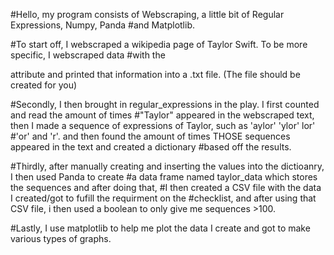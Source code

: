 
#Hello, my program consists of Webscraping, a little bit of Regular Expressions, Numpy, Panda
#and Matplotlib. 

#To start off, I webscraped a wikipedia page of Taylor Swift. To be more specific, I webscraped data
#with the <p> attribute and printed that information into a .txt file. (The file should be created for you)

#Secondly, I then brought in regular_expressions in the play. I first counted and read the amount of times
#"Taylor" appeared in the webscraped text, then I made a sequence of expressions of Taylor, such as 'aylor' 'ylor' lor' 
#'or' and 'r'. and then found the amount of times THOSE sequences appeared in the text and created a dictionary
#based off the results. 

#Thirdly, after manually creating and inserting the values into the dictioanry, I then used Panda to create 
#a data frame named taylor_data which stores the sequences and after doing that, 
#I then created a CSV file with the data I created/got to fufill the requirment on the 
#checklist, and after using that CSV file, i then used a boolean to only give me sequences >100.

#Lastly, I use matplotlib to help me plot the data I create and got to make various types of graphs. 
